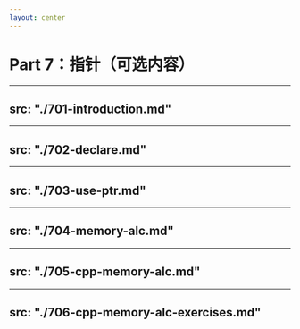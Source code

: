 ```yaml
---
layout: center
---
```


# Part 7：指针（可选内容）

---
src: "./701-introduction.md"
---

---
src: "./702-declare.md"
---

---
src: "./703-use-ptr.md"
---

---
src: "./704-memory-alc.md"
---

---
src: "./705-cpp-memory-alc.md"
---

---
src: "./706-cpp-memory-alc-exercises.md"
---